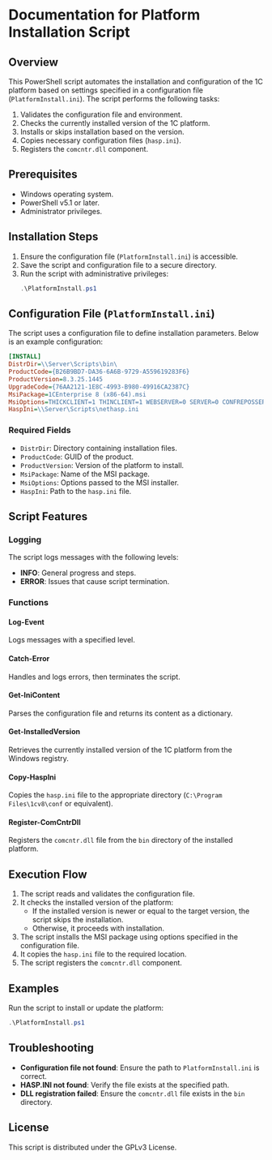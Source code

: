 # Documentation for Platform Installation Script

## Overview
This PowerShell script automates the installation and configuration of the 1C platform based on settings specified in a configuration file (`PlatformInstall.ini`). The script performs the following tasks:

1. Validates the configuration file and environment.
2. Checks the currently installed version of the 1C platform.
3. Installs or skips installation based on the version.
4. Copies necessary configuration files (`hasp.ini`).
5. Registers the `comcntr.dll` component.

## Prerequisites
- Windows operating system.
- PowerShell v5.1 or later.
- Administrator privileges.

## Installation Steps
1. Ensure the configuration file (`PlatformInstall.ini`) is accessible.
2. Save the script and configuration file to a secure directory.
3. Run the script with administrative privileges:
   ```powershell
   .\PlatformInstall.ps1
   ```

## Configuration File (`PlatformInstall.ini`)
The script uses a configuration file to define installation parameters. Below is an example configuration:

```ini
[INSTALL]
DistrDir=\\Server\Scripts\bin\
ProductCode={B26B9BD7-DA36-6A6B-9729-A559619283F6}
ProductVersion=8.3.25.1445
UpgradeCode={76AA2121-1E8C-4993-B980-49916CA2387C}
MsiPackage=1CEnterprise 8 (x86-64).msi
MsiOptions=THICKCLIENT=1 THINCLIENT=1 WEBSERVER=0 SERVER=0 CONFREPOSSERVER=0 CONVERTER77=0 SERVERCLIENT=1 LANGUAGES=RU
HaspIni=\\Server\Scripts\nethasp.ini
```

### Required Fields
- `DistrDir`: Directory containing installation files.
- `ProductCode`: GUID of the product.
- `ProductVersion`: Version of the platform to install.
- `MsiPackage`: Name of the MSI package.
- `MsiOptions`: Options passed to the MSI installer.
- `HaspIni`: Path to the `hasp.ini` file.

## Script Features

### Logging
The script logs messages with the following levels:
- **INFO**: General progress and steps.
- **ERROR**: Issues that cause script termination.

### Functions
#### Log-Event
Logs messages with a specified level.

#### Catch-Error
Handles and logs errors, then terminates the script.

#### Get-IniContent
Parses the configuration file and returns its content as a dictionary.

#### Get-InstalledVersion
Retrieves the currently installed version of the 1C platform from the Windows registry.

#### Copy-HaspIni
Copies the `hasp.ini` file to the appropriate directory (`C:\Program Files\1cv8\conf` or equivalent).

#### Register-ComCntrDll
Registers the `comcntr.dll` file from the `bin` directory of the installed platform.

## Execution Flow
1. The script reads and validates the configuration file.
2. It checks the installed version of the platform:
   - If the installed version is newer or equal to the target version, the script skips the installation.
   - Otherwise, it proceeds with installation.
3. The script installs the MSI package using options specified in the configuration file.
4. It copies the `hasp.ini` file to the required location.
5. The script registers the `comcntr.dll` component.

## Examples
Run the script to install or update the platform:
```powershell
.\PlatformInstall.ps1
```

## Troubleshooting
- **Configuration file not found**: Ensure the path to `PlatformInstall.ini` is correct.
- **HASP.INI not found**: Verify the file exists at the specified path.
- **DLL registration failed**: Ensure the `comcntr.dll` file exists in the `bin` directory.

## License
This script is distributed under the GPLv3 License.

